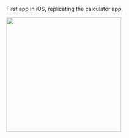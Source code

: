 First app in iOS, replicating the calculator app. 

<img src="../master/screenshots/calculator.png" width="300">
